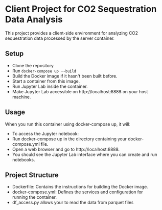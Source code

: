 # Client Project for CO2 Sequestration Data Analysis

This project provides a client-side environment for analyzing CO2 sequestration data processed by the server container.

## Setup

- Clone the repository
- Run `docker-compose up --build`
- Build the Docker image if it hasn't been built before.
- Start a container from this image.
- Run Jupyter Lab inside the container.
- Make Jupyter Lab accessible on http://localhost:8888 on your host machine.

## Usage

When you run this container using docker-compose up, it will:

- To access the Jupyter notebook:
- Run docker-compose up in the directory containing your docker-compose.yml file.
- Open a web browser and go to http://localhost:8888.
- You should see the Jupyter Lab interface where you can create and run notebooks.

## Project Structure

- Dockerfile: Contains the instructions for building the Docker image.
- docker-compose.yml: Defines the services and configuration for running the container.
- df_access.py allows your to read the data from parquet files
